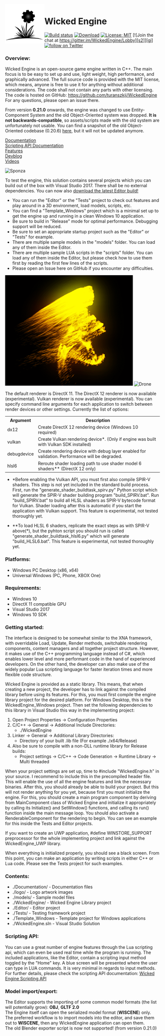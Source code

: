 <img align="left" src="logo/logo_small.png" width="128px"/>

# Wicked Engine

[![Build status][s1]][av] [![Download][s4]][do] [![License: MIT][s3]][li] [![Join the chat at https://gitter.im/WickedEngine/Lobby][s2]][gi]
<a href="https://twitter.com/intent/follow?screen_name=turanszkij">
        <img src="https://img.shields.io/twitter/follow/turanszkij.svg?style=social"
            alt="follow on Twitter"></a>

[s1]: https://ci.appveyor.com/api/projects/status/3dbcee5gd6i7qh7v?svg=true
[s2]: https://badges.gitter.im/WickedEngine/Lobby.svg
[s3]: https://img.shields.io/badge/License-MIT-yellow.svg
[s4]: https://img.shields.io/badge/download%20build-editor-blue.svg

[av]: https://ci.appveyor.com/project/turanszkij/wickedengine
[gi]: https://gitter.im/WickedEngine/Lobby?utm_source=badge&utm_medium=badge&utm_campaign=pr-badge&utm_content=badge
[li]: https://opensource.org/licenses/MIT
[do]: https://ci.appveyor.com/api/projects/turanszkij/wickedengine/artifacts/WickedEngineEditor.zip?branch=master
[ba]: https://github.com/turanszkij/WickedEngine/tree/old-system-backup

### Overview:

Wicked Engine is an open-source game engine written in C++. The main focus is to be easy to set up and use, light weight, high performance, and graphically advanced.
The full source code is provided with the MIT license, which means, anyone is free to use it for anything without additional considerations. The code shall not contain any parts with other licensing. The code is hosted on GitHub: https://github.com/turanszkij/WickedEngine For any questions, please open an issue there.

From version <b>0.21.0</b> onwards, the engine was changed to use Entity-Component System and the old Object-Oriented system was dropped. <b>It is not backwards-compatible</b>, so assets/scripts made with the old system are unfortunately not usable.
You can find a snapshot of the old Object-Oriented codebase (0.20.6) [here][ba], but it will not be updated anymore.

[Documentation](Documentation/WickedEngine-Documentation.md)<br/>
[Scripting API Documentation](Documentation/ScriptingAPI-Documentation.md)<br/>
[Features](features.txt)<br/>
[Devblog](https://turanszkij.wordpress.com/)<br/>
[Videos](https://www.youtube.com/playlist?list=PLLN-1FTGyLU_HJoC5zx6hJkB3D2XLiaxS)<br/>

![Sponza](logo/sponza.png)

To test the engine, this solution contains several projects which you can build out of the box with Visual Studio 2017. There shall be no external dependencies. You can now also [download the latest Editor build!][do]
- You can run the "Editor" or the "Tests" project to check out features and play around in a 3D environment, load models, scripts, etc. 
- You can find a "Template_Windows" project which is a minimal set up to get the engine up and running in a clean Windows 10 application.
- Be sure to build in "Release" mode for optimal performance. Debugging support will be reduced.
- Be sure to set an appropriate startup project such as the "Editor" or "Tests" for example.
- There are multiple sample models in the "models" folder. You can load any of them inside the Editor.
- There are multiple sample LUA scripts in the "scripts" folder. You can load any of them inside the Editor, but please check how to use them first by reading the first few lines of the scripts.
- Please open an Issue here on GitHub if you encounter any difficulties.

![Emitter](logo/emitter_skinned.gif) ![Drone](logo/drone_anim.gif)

The default renderer is DirectX 11. The DirectX 12 renderer is now available (experimental). Vulkan renderer is now available (experimental).
You can specify command line arguments for each application to switch between render devices or other settings. Currently the list of options:
<table>
  <tr>
    <th>Argument</th>
    <th>Description</th>
  </tr>
  <tr>
    <td>dx12</td>
    <td>Create DirectX 12 rendering device (Windows 10 required)</td>
  </tr>
  <tr>
    <td>vulkan</td>
    <td>Create Vulkan rendering device*. (Only if engine was built with Vulkan SDK installed)</td>
  </tr>
  <tr>
    <td>debugdevice</td>
    <td>Create rendering device with debug layer enabled for validation. Performance will be degraded.</td>
  </tr>
  <tr>
    <td>hlsl6</td>
    <td>Reroute shader loading path to use shader model 6 shaders** (DirectX 12 only)</td>
  </tr>
</table>

* *Before enabling the Vulkan API, you must first also compile SPIR-V shaders. This step is not yet included in the standard build process. First, run the "generate_shader_buildtask_spirv.py"
Python script which will generate the SPIR-V shader building program "build_SPIRV.bat". Run "build_SPIRV.bat" to build all HLSL shaders as SPIR-V bytecode format for Vulkan. Shader loading after this 
is automatic if you start the application with Vulkan support.
This feature is experimental, not tested thoroughly yet.

* **To load HLSL 6 shaders, replicate the exact steps as with SPIR-V above(*), but the pyhton script you should run is called "generate_shader_buildtask_hlsl6.py" which will generate "build_HLSL6.bat". 
This feature is experimental, not tested thoroughly yet.

### Platforms:
- Windows PC Desktop (x86, x64)
- Universal Windows (PC, Phone, XBOX One)

### Requirements:

- Windows 10
- DirectX 11 compatible GPU
- Visual Studio 2017
- Windows 10 SDK


### Getting started: 

The interface is designed to be somewhat similar to the XNA framework, with overridable Load, Update, Render methods, switchable rendering components, content managers and all together project structure. 
However, it makes use of the C++ programming language instead of C#, which enables lower level and more performant code in the hand of experienced developers. On the other hand, the developer can also make use of the 
widely popular Lua scripting language for faster iteration times and more flexible code structure.

Wicked Engine is provided as a static library. This means, that when creating a new project, the developer has to link against the compiled library before using its features. 
For this, you must first compile the engine library project for the desired platform. For Windows Desktop, this is the WickedEngine_Windows project. 
Then set the following dependencies to this library in Visual Studio this way in the implementing project:

1. Open Project Properties -> Configuration Properties
2. C/C++ -> General -> Additional Include Directories: 
	- ./WickedEngine
3. Linker -> General -> Additional Library Directories:
	- Directory of your built .lib file (For example ./x64/Release)
4. Also be sure to compile with a non-DLL runtime library for Release builds:
	- Project settings -> C/C++ -> Code Generation -> Runtime Library -> Multi threaded

When your project settings are set up, time to #include "WickedEngine.h" in your source. I recommend to include this
in the precompiled header file. This will enable the use of all the engine features and link the necessary binaries. After this, you should already be able to build your project. 
But this will not render anything for you yet, because first you must initialize the engine. For this, you should create a main program component by deriving from MainComponent class of 
Wicked Engine and initialize it appropriately by calling its Initialize() and SetWindow() functions, and calling its run() function inside the main message loop. 
You should also activate a RenderableComponent for the rendering to begin. You can see an example for this inside the Tests and Editor projects.

If you want to create an UWP application, #define WINSTORE_SUPPORT preprocessor for the whole implementing project and link against the WickedEngine_UWP library.

When everything is initialized properly, you should see a black screen. From this point, you can make an application by writing scripts in either C++ or Lua code. Please see the Tests project for such examples.

### Contents:

- ./Documentation/						- Documentation files
- ./logo/								- Logo artwork images
- ./models/								- Sample model files
- ./WickedEngine/						- Wicked Engine Library project
- ./Editor/								- Editor project
- ./Tests/								- Testing framework project
- ./Template_Windows					- Template project for Windows applications
- ./WickedEngine.sln 					- Visual Studio Solution

### Scripting API:

You can use a great number of engine features through the Lua scripting api, which can even be used real time while the program is running. The included applications, like the Editor,
contain a scripting input method toggled by the "Home" key. A blue screen will be presented where the user can type in LUA commands. It is very minimal in regards to input methods.
For further details, please check the scripting API documentation: [Wicked Engine Scripting API](Documentation/ScriptingAPI-Documentation.md)


### Model import/export:

The Editor supports the importing of some common model formats (the list will potentially grow): <b>OBJ</b>, <b>GLTF 2.0</b> <br/>
The Engine itself can open the serialized model format (<b>WISCENE</b>) only. The preferred workflow is to import models into the editor, and save them out to <b>WISCENE</b>, then any WickedEngine application can open them.<br/>
The old Blender exporter script is now not supported! (from version 0.21.0)
	


